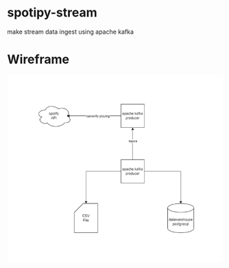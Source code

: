 # spotipy-stream
make stream data ingest using apache kafka

# Wireframe
![wireframe](https://github.com/febridev/spotipy-stream/blob/main/images/dataflow.jpg)